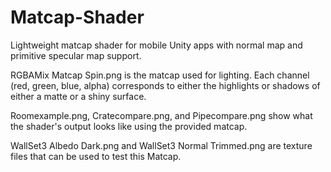 # Matcap-Shader
Lightweight matcap shader for mobile Unity apps with normal map and primitive specular map support.

  RGBAMix Matcap Spin.png is the matcap used for lighting. Each channel (red, green, blue, alpha) corresponds to
either the highlights or shadows of either a matte or a shiny surface.

  Roomexample.png, Cratecompare.png, and Pipecompare.png show what the shader's output looks like using the provided
matcap.

  WallSet3 Albedo Dark.png and WallSet3 Normal Trimmed.png are texture files that can be used to test this Matcap.
